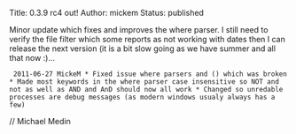 Title: 0.3.9 rc4 out!
Author: mickem
Status: published

Minor update which fixes and improves the where parser. I still need to
verify the file filter which some reports as not working with dates then
I can release the next version (it is a bit slow going as we have summer
and all that now :)...

     2011-06-27 MickeM * Fixed issue where parsers and () which was broken * Made most keywords in the where parser case insensitive so NOT and not as well as AND and AnD should now all work * Changed so unredable processes are debug messages (as modern windows usualy always has a few) 

// Michael Medin
